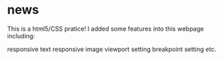 # news
This is a html5/CSS pratice!
I added some features into this webpage including:

responsive text
responsive image
viewport setting
breakpoint setting
etc.
